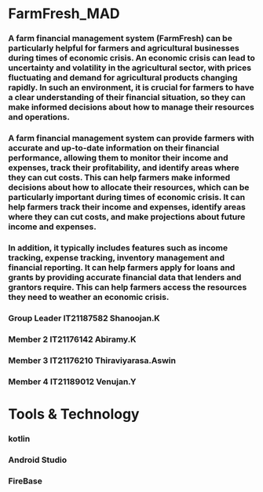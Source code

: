 # FarmFresh_MAD
### A farm financial management system (FarmFresh) can be particularly helpful for farmers and agricultural businesses during times of economic crisis. An economic crisis can lead to uncertainty and volatility in the agricultural sector, with prices fluctuating and demand for agricultural products changing rapidly. In such an environment, it is crucial for farmers to have a clear understanding of their financial situation, so they can make informed decisions about how to manage their resources and operations.
### A farm financial management system can provide farmers with accurate and up-to-date information on their financial performance, allowing them to monitor their income and expenses, track their profitability, and identify areas where they can cut costs. This can help farmers make informed decisions about how to allocate their resources, which can be particularly important during times of economic crisis. It can help farmers track their income and expenses, identify areas where they can cut costs, and make projections about future income and expenses.
### In addition, it typically includes features such as income tracking, expense tracking, inventory management and financial reporting. It can help farmers apply for loans and grants by providing accurate financial data that lenders and grantors require. This can help farmers access the resources they need to weather an economic crisis.

### Group Leader  IT21187582  Shanoojan.K
### Member 2      IT21176142  Abiramy.K
### Member 3       IT21176210  Thiraviyarasa.Aswin
### Member 4      IT21189012  Venujan.Y

# Tools & Technology
### kotlin
### Android Studio
### FireBase 

